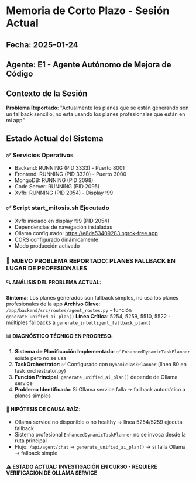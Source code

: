 # Memoria de Corto Plazo - Sesión Actual

## Fecha: 2025-01-24
## Agente: E1 - Agente Autónomo de Mejora de Código

## Contexto de la Sesión
**Problema Reportado**: "Actualmente los planes que se están generando son un fallback sencillo, no esta usando los planes profesionales que están en mi app"

## Estado Actual del Sistema
### ✅ Servicios Operativos
- Backend: RUNNING (PID 3333) - Puerto 8001
- Frontend: RUNNING (PID 3320) - Puerto 3000  
- MongoDB: RUNNING (PID 2098)
- Code Server: RUNNING (PID 2095)
- Xvfb: RUNNING (PID 2054) - Display :99

### ✅ Script start_mitosis.sh Ejecutado
- Xvfb iniciado en display :99 (PID 2054)
- Dependencias de navegación instaladas
- Ollama configurado: https://e8da53409283.ngrok-free.app
- CORS configurado dinámicamente
- Modo producción activado

### 🚨 NUEVO PROBLEMA REPORTADO: PLANES FALLBACK EN LUGAR DE PROFESIONALES

#### 🔍 **ANÁLISIS DEL PROBLEMA ACTUAL**:
**Síntoma**: Los planes generados son fallback simples, no usa los planes profesionales de la app
**Archivo Clave**: `/app/backend/src/routes/agent_routes.py` - función `generate_unified_ai_plan()`
**Línea Crítica**: 5254, 5259, 5510, 5522 - múltiples fallbacks a `generate_intelligent_fallback_plan()`

#### 📊 **DIAGNÓSTICO TÉCNICO EN PROGRESO**:
1. **Sistema de Planificación Implementado**: ✅ `EnhancedDynamicTaskPlanner` existe pero no se usa
2. **TaskOrchestrator**: ✅ Configurado con `DynamicTaskPlanner` (línea 80 en task_orchestrator.py)
3. **Función Principal**: `generate_unified_ai_plan()` depende de Ollama service
4. **Problema Identificado**: Si Ollama service falla → fallback automático a planes simples

#### 🔧 **HIPÓTESIS DE CAUSA RAÍZ**:
- Ollama service no disponible o no healthy → línea 5254/5259 ejecuta fallback
- Sistema profesional `EnhancedDynamicTaskPlanner` no se invoca desde la ruta principal
- Flujo: `/api/agent/chat` → `generate_unified_ai_plan()` → si falla Ollama → fallback simple

#### ⚠️ **ESTADO ACTUAL**: INVESTIGACIÓN EN CURSO - REQUIERE VERIFICACIÓN DE OLLAMA SERVICE